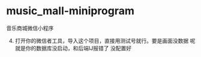 # music_mall-miniprogram
音乐商城微信小程序



4. 打开你的微信者工具，导入这个项目，直接用测试号就行。要是画面没数据 呢就是你的数据库没启动，和后端IJ报错了 没配置好
